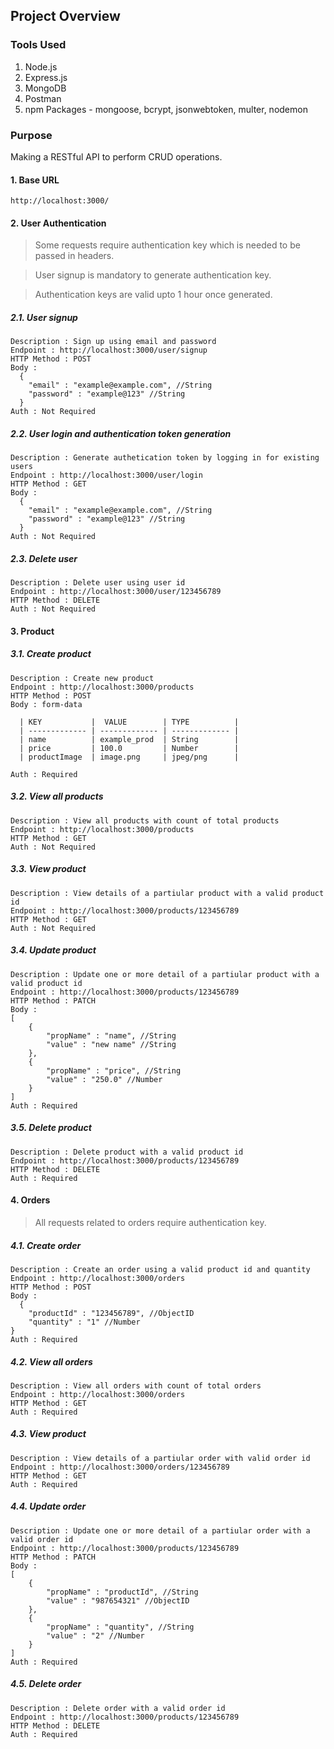 ## Project Overview

### Tools Used

  1. Node.js
  2. Express.js
  3. MongoDB
  4. Postman
  5. npm Packages - mongoose, bcrypt, jsonwebtoken, multer, nodemon

### Purpose

Making a RESTful API to perform CRUD operations.

#### 1. Base URL

```
http://localhost:3000/
```

#### 2. User Authentication

>Some requests require authentication key which is needed to be passed in headers.

>User signup is mandatory to generate authentication key.

>Authentication keys are valid upto 1 hour once generated.

##### 2.1. User signup

```
Description : Sign up using email and password
Endpoint : http://localhost:3000/user/signup
HTTP Method : POST
Body : 
  {
    "email" : "example@example.com", //String
    "password" : "example@123" //String
  }
Auth : Not Required
```

##### 2.2. User login and authentication token generation

```
Description : Generate authetication token by logging in for existing users
Endpoint : http://localhost:3000/user/login
HTTP Method : GET
Body : 
  {
    "email" : "example@example.com", //String
    "password" : "example@123" //String
  }
Auth : Not Required
```

##### 2.3. Delete user 

```
Description : Delete user using user id
Endpoint : http://localhost:3000/user/123456789
HTTP Method : DELETE
Auth : Not Required
```

#### 3. Product

##### 3.1. Create product

```
Description : Create new product 
Endpoint : http://localhost:3000/products
HTTP Method : POST
Body : form-data

  | KEY           |  VALUE        | TYPE          |
  | ------------- | ------------- | ------------- |
  | name          | example_prod  | String        |
  | price         | 100.0         | Number        |
  | productImage  | image.png     | jpeg/png      |

Auth : Required
```

##### 3.2. View all products

```
Description : View all products with count of total products
Endpoint : http://localhost:3000/products
HTTP Method : GET
Auth : Not Required
```

##### 3.3. View product

```
Description : View details of a partiular product with a valid product id
Endpoint : http://localhost:3000/products/123456789
HTTP Method : GET
Auth : Not Required
```

##### 3.4. Update product

```
Description : Update one or more detail of a partiular product with a valid product id
Endpoint : http://localhost:3000/products/123456789
HTTP Method : PATCH
Body :
[
    {
        "propName" : "name", //String
        "value" : "new name" //String
    },
    {
        "propName" : "price", //String
        "value" : "250.0" //Number
    }
]
Auth : Required
```

##### 3.5. Delete product

```
Description : Delete product with a valid product id
Endpoint : http://localhost:3000/products/123456789
HTTP Method : DELETE
Auth : Required
```

#### 4. Orders

>All requests related to orders require authentication key.

##### 4.1. Create order

```
Description : Create an order using a valid product id and quantity
Endpoint : http://localhost:3000/orders
HTTP Method : POST
Body : 
  {
    "productId" : "123456789", //ObjectID
    "quantity" : "1" //Number
}
Auth : Required
```

##### 4.2. View all orders

```
Description : View all orders with count of total orders
Endpoint : http://localhost:3000/orders
HTTP Method : GET
Auth : Required
```

##### 4.3. View product

```
Description : View details of a partiular order with valid order id
Endpoint : http://localhost:3000/orders/123456789
HTTP Method : GET
Auth : Required
```

##### 4.4. Update order

```
Description : Update one or more detail of a partiular order with a valid order id
Endpoint : http://localhost:3000/products/123456789
HTTP Method : PATCH
Body :
[
    {
        "propName" : "productId", //String
        "value" : "987654321" //ObjectID
    },
    {
        "propName" : "quantity", //String
        "value" : "2" //Number
    }
]
Auth : Required
```

##### 4.5. Delete order

```
Description : Delete order with a valid order id
Endpoint : http://localhost:3000/products/123456789
HTTP Method : DELETE
Auth : Required
```
